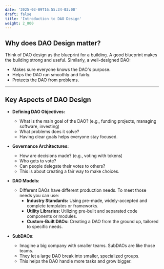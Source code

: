 ```yaml
---
date: '2025-03-09T16:55:34-03:00'
draft: false
title: 'Introduction to DAO Design'
weight: 2_000
---
```


## Why does DAO Design matter?

Think of DAO design as the blueprint for a building. A good blueprint makes the building strong and useful. Similarly, a well-designed DAO:

* Makes sure everyone knows the DAO's purpose.
* Helps the DAO run smoothly and fairly.
* Protects the DAO from problems.

---

## Key Aspects of DAO Design

* **Defining DAO Objectives:**
    * What is the main goal of the DAO? (e.g., funding projects, managing software, investing)
    * What problems does it solve?
    * Having clear goals helps everyone stay focused.

* **Governance Architectures:**
    * How are decisions made? (e.g., voting with tokens)
    * Who gets to vote?
    * Can people delegate their votes to others?
    * This is about creating a fair way to make choices.

* **DAO Models:**
    * Different DAOs have different production needs. To meet those needs you can use:
        * **Industry Standards:** Using pre-made, widely-accepted and complete templates or frameworks.
        * **Utility Libraries:** Utilizing pre-built and separated code components or modules.
        * **Custom-Built DAOs:** Creating a DAO from the ground up, tailored to specific needs.

* **SubDAOs:**
    * Imagine a big company with smaller teams. SubDAOs are like those teams.
    * They let a large DAO break into smaller, specialized groups.
    * This helps the DAO handle more tasks and grow bigger.

